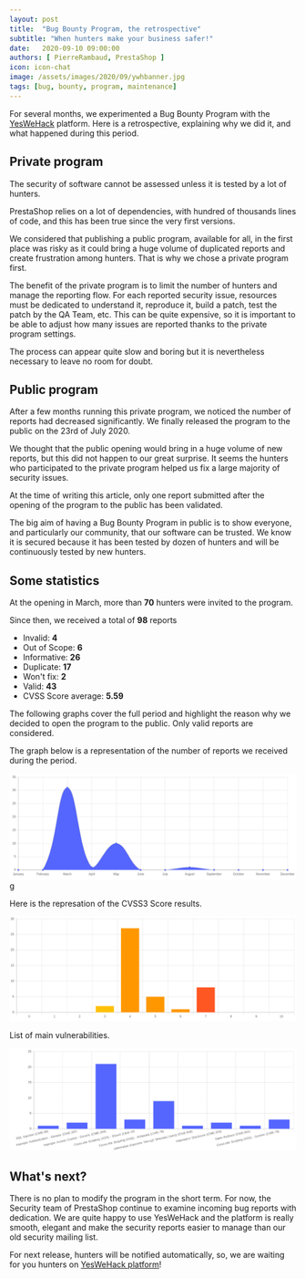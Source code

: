 ```yaml
---
layout: post
title:  "Bug Bounty Program, the retrospective"
subtitle: "When hunters make your business safer!"
date:   2020-09-10 09:00:00
authors: [ PierreRambaud, PrestaShop ]
icon: icon-chat
image: /assets/images/2020/09/ywhbanner.jpg
tags: [bug, bounty, program, maintenance]
---
```


For several months, we experimented a Bug Bounty Program with the [YesWeHack](https://yeswehack.com) platform. Here is a retrospective, explaining why we did it, and what happened during this period.


## Private program

The security of software cannot be assessed unless it is tested by a lot of hunters.

PrestaShop relies on a lot of dependencies, with hundred of thousands lines of code, and this has been true since the very first versions. 

We considered that publishing a public program, available for all, in the first place was risky as it could bring a huge volume of duplicated reports and create frustration among hunters. That is why we chose a private program first.

The benefit of the private program is to limit the number of hunters and manage the reporting flow. For each reported security issue, resources must be dedicated to understand it, reproduce it, build a patch, test the patch by the QA Team, etc. This can be quite expensive, so it is important to be able to adjust how many issues are reported thanks to the private program settings.

The process can appear quite slow and boring but it is nevertheless necessary to leave no room for doubt.


## Public program

After a few months running this private program, we noticed the number of reports had decreased significantly. We finally released the program to the public on the 23rd of July 2020.

We thought that the public opening would bring in a huge volume of new reports, but this did not happen to our great surprise. It seems the hunters who participated to the private program helped us fix a large majority of security issues.

At the time of writing this article, only one report submitted after the opening of the program to the public has been validated.

The big aim of having a Bug Bounty Program in public is to show everyone, and particularly our community, that our software can be trusted. We know it is secured because it has been tested by dozen of hunters and will be continuously tested by new hunters.


## Some statistics

At the opening in March, more than **70** hunters were invited to the program.

Since then, we received a total of **98** reports
 - Invalid: **4**
 - Out of Scope: **6**
 - Informative: **26**
 - Duplicate: **17**
 - Won't fix: **2**
 - Valid: **43**
 - CVSS Score average: **5.59**

The following graphs cover the full period and highlight the reason why we decided to open the program to the public.
Only valid reports are considered.

The graph below is a representation of the number of reports we received during the period.

[![Valid reports](/assets/images/2020/09/bug-bounty-all-valid-reports.png)](/assets/images/2020/09/bug-bounty-all-valid-reports.pn)g

Here is the represation of the CVSS3 Score results.

[![CVSS3 Score](/assets/images/2020/09/bug-bounty-all-valid-cvss.png)](/assets/images/2020/09/bug-bounty-all-valid-cvss.png)

List of main vulnerabilities.

[![Common vulnerabilities](/assets/images/2020/09/bug-bounty-all-valid-types.png)](/assets/images/2020/09/bug-bounty-all-valid-types.png)


## What's next?

There is no plan to modify the program in the short term. For now, the Security team of PrestaShop continue to examine incoming bug reports with dedication. We are quite happy to use YesWeHack and the platform is really smooth, elegant and make the security reports easier to manage than our old security mailing list.

For next release, hunters will be notified automatically, so, we are waiting for you hunters on [YesWeHack platform](https://yeswehack.com/programs/prestashop)!
